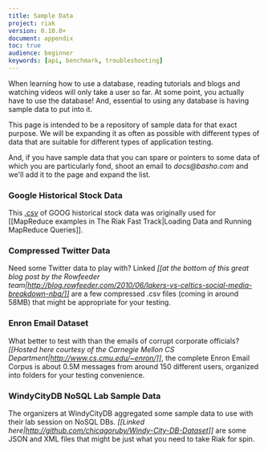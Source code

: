 ```yaml
---
title: Sample Data
project: riak
version: 0.10.0+
document: appendix
toc: true
audience: beginner
keywords: [api, benchmark, troubleshooting]
---
```


When learning how to use a database, reading tutorials and blogs and watching videos will only take a user so far. At some point, you actually have to use the database! And, essential to using any database is having sample data to put into it.

This page is intended to be a repository of sample data for that exact purpose. We will be expanding it as often as possible with different types of data that are suitable for different types of application testing.

And, if you have sample data that you can spare or pointers to some data of which you are particularly fond, shoot an email to _docs@basho.com_ and we'll add it to the page and expand the list.

### Google Historical Stock Data

This *[.csv](https://github.com/basho/basho_docs/raw/master/source/data/goog.csv)* of GOOG historical stock data was originally used for [[MapReduce examples in The Riak Fast Track|Loading Data and Running MapReduce Queries]].

### Compressed Twitter Data

Need some Twitter data to play with? Linked *[[at the bottom of this great blog post by the Rowfeeder team|http://blog.rowfeeder.com/2010/06/lakers-vs-celtics-social-media-breakdown-nba/]]* are a few compressed .csv files (coming in around 58MB) that might be appropriate for your testing.

### Enron Email Dataset

What better to test with than the emails of corrupt corporate officials? *[[Hosted here courtesy of the Carnegie Mellon CS Department|http://www.cs.cmu.edu/~enron/]]*, the complete Enron Email Corpus is about 0.5M messages from around 150 different users, organized into folders for your testing convenience.

### WindyCityDB NoSQL Lab Sample Data

The organizers at WindyCityDB aggregated some sample data to use with their lab session on NoSQL DBs. *[[Linked here|http://github.com/chicagoruby/Windy-City-DB-Dataset]]* are some JSON and XML files that might be just what you need to take Riak for spin.


